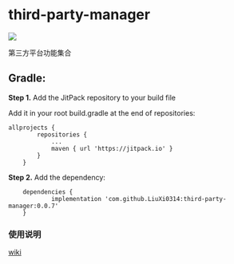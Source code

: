 third-party-manager
===========

[![](https://jitpack.io/v/LiuXi0314/third-party-manager.svg)](https://jitpack.io/#LiuXi0314/third-party-manager)

第三方平台功能集合

## Gradle:

**Step 1.** Add the JitPack repository to your build file

Add it in your root build.gradle at the end of repositories:
```
allprojects {
		repositories {
			...
			maven { url 'https://jitpack.io' }
		}
	}
```
**Step 2.** Add the dependency:
```
	dependencies {
	        implementation 'com.github.LiuXi0314:third-party-manager:0.0.7'
	}
```
### 使用说明

[wiki](https://github.com/LiuXi0314/third-party-manager/wiki/%E5%9F%BA%E6%9C%AC%E4%BD%BF%E7%94%A8%E6%8C%87%E5%8D%97)

